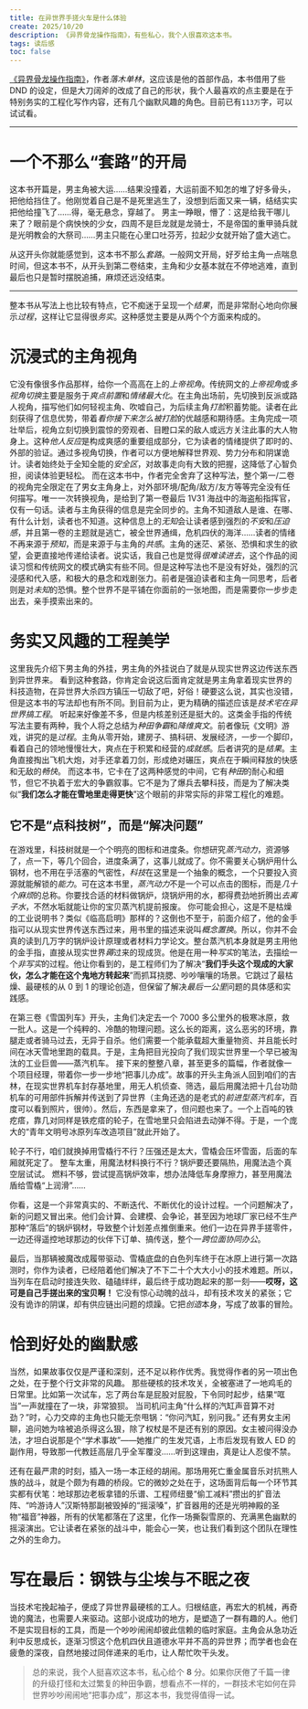 ```yaml
---
title: 在异世界手搓火车是什么体验
create: 2025/10/20
description: 《异界骨龙操作指南》，有些私心，我个人很喜欢这本书。
tags: 读后感
toc: false
---
```


[《异界骨龙操作指南》](https://www.qidian.com/book/1041067992/)，作者*落木单林*，这应该是他的首部作品，本书借用了些 DND 的设定，但是大刀阔斧的改成了自己的形状，我个人最喜欢的点主要是在于特别务实的工程化写作内容，还有几个幽默风趣的角色。目前已有`113万`字，可以试试看。

---

# 一个不那么“套路”的开局

这本书开篇是，男主角被大运……结果没撞着，大运前面不知怎的堆了好多骨头，把他给挡住了。他刚觉着自己是不是死里逃生了，没想到后面又来一辆，结结实实把他给撞飞了……得，毫无悬念，穿越了。
男主一睁眼，懵了：这是给我干哪儿来了？眼前是个病怏怏的少女，四周不是巨龙就是龙骑士，不是帝国的重甲骑兵就是光明教会的大祭司……男主只能在心里口吐芬芳，拉起少女就开始了盛大逃亡。

从这开头你就能感觉到，这本书不那么*套路*。一般网文开局，好歹给主角一点喘息时间，但这本书不，从开头到第二卷结束，主角和少女基本就在不停地逃难，直到最后也只是暂时摆脱追捕，麻烦还远没结束。

---

整本书从写法上也比较有特点，它不痴迷于呈现一个*结果*，而是非常耐心地向你展示*过程*，这样让它显得很*务实*。这种感觉主要是从两个个方面来构成的。

# 沉浸式的主角视角

它没有像很多作品那样，给你一个高高在上的*上帝视角*。传统网文的*上帝视角*或*多视角切换*主要是服务于*爽点前置*和*情绪最大化*。在主角出场前，先切换到反派或路人视角，描写他们如何轻视主角、吹嘘自己，为后续主角*打脸*积蓄势能。读者在此刻获得了信息优势，带着*看你接下来怎么被打脸*的优越感和期待感。主角完成一项壮举后，视角立刻切换到震惊的旁观者、目瞪口呆的敌人或远方关注此事的大人物身上。这种*他人反应*是构成爽感的重要组成部分，它为读者的情绪提供了即时的、外部的验证。通过多视角切换，作者可以方便地解释世界观、势力分布和阴谋诡计。读者始终处于全知全能的*安全区*，对故事走向有大致的把握，这降低了心智负担，阅读体验更轻松。
而在这本书中，作者完全舍弃了这种写法，整个第一/二卷的视角完全限定在了男女主角身上，对外部环境/配角/敌方/友方等等完全没有任何描写。唯一一次转换视角，是给到了第一卷最后 1V31 海战中的海盗船指挥官，仅有一句话。读者与主角获得的信息是完全同步的。主角不知道敌人是谁、在哪、有什么计划，读者也不知道。这种信息上的*无知*会让读者感到强烈的*不安*和*压迫感*，并且第一卷的主题就是逃亡，被全世界通缉，危机四伏的海洋……读者的情绪不再来源于*预知*，而是来源于与主角的*共感*。主角的迷茫、紧张、恐惧和求生的欲望，会更直接地传递给读者。说实话，我自己也是觉得*很难读进去*，这个作品的阅读习惯和传统网文的模式确实有些不同。但是这种写法也不是没有好处，强烈的沉浸感和代入感，和极大的悬念和戏剧张力。前者是强迫读者和主角一同思考，后者则是对*未知*的恐惧。整个世界不是平铺在你面前的一张地图，而是需要你一步步走出去，亲手摸索出来的。

# 务实又风趣的工程美学

这里我先介绍下男主角的外挂，男主角的外挂说白了就是从现实世界这边传送东西到异世界来。
看到这种套路，你肯定会说这后面肯定就是男主角拿着现实世界的科技造物，在异世界大杀四方镇压一切敌了吧，好俗！硬要这么说，其实也没错，但是这本书的写法却也有所不同。到目前为止，更为精确的描述应该是*技术宅在异世界搞工程*。
听起来好像差不多，但是内核差别还是挺大的。这类金手指的传统写法主要有两种，我个人将之总结为*种田争霸*和*降维爽文*。前者像玩《文明》游戏，讲究的是*过程*。主角从零开始，建房子、搞科研、发展经济，一步一个脚印，看着自己的领地慢慢壮大，爽点在于积累和经营的*成就感*。后者讲究的是*结果*。主角直接掏出飞机大炮，对手还拿着刀剑，形成绝对碾压，爽点在于瞬间释放的快感和无敌的*畅快*。
而这本书，它卡在了这两种感觉的中间，它有*种田*的耐心和细节，但它不执着于宏大的争霸叙事。它不是为了爆兵去攀科技，而是为了解决类似“**我们怎么才能在雪地里走得更快**”这个眼前的非常实际的非常工程化的难题。

## 它不是“点科技树”，而是“解决问题”

在游戏里，科技树就是一个个明亮的图标和进度条。你想研究*蒸汽动力*，资源够了，点一下，等几个回合，进度条满了，这事儿就成了。你不需要关心锅炉用什么钢材，也不用在乎活塞的气密性，*科技*在这里是一个抽象的概念，一个只要投入资源就能解锁的*能力*。可在这本书里，*蒸汽动力*不是一个可以点击的图标，而是*几十个麻烦*的总称。你要找合适的材料做锅炉，烧锅炉用的水，都得费劲地折腾出*去离子水*，不然水垢就能让你的宝贝蒸汽机提前报废。
你可能会担心，这是不是枯燥的工业说明书？类似《临高启明》那样的？这倒也不至于，前面介绍了，他的金手指可以从现实世界传送东西过来，用书里的描述来说叫*概念置换*。所以，你并不会真的读到几万字的锅炉设计原理或者材料力学论文。整台蒸汽机本身就是男主用他的金手指，直接从现实世界*薅*过来的现成货。他是在用一种*写实*的笔法，去描绘一个*非写实*的过程。他让你看到的，是工程师们为了解决“**我们手头这个现成的大家伙，怎么才能在这个鬼地方转起来**”而抓耳挠腮、吵吵嚷嚷的场景。它跳过了最枯燥、最硬核的从 0 到 1 的理论创造，但保留了解决*最后一公里*问题的具体感和实践感。

在第三卷《雪国列车》开头，主角们决定去一个 7000 多公里外的极寒冰原，救一批人。这是一个纯粹的、冷酷的物理问题。这么长的距离，这么恶劣的环境，靠腿走或者骑马过去，无异于自杀。他们需要一个能承载超大重量物资、并且能长时间在冰天雪地里跑的载具。于是，主角把目光投向了我们现实世界里一个早已被淘汰的工业巨兽——蒸汽机车。
接下来的整整八章，甚至更多的篇幅，作者就像一个项目经理，带着你一步一步地“把事儿办成”。故事的开头主角派人回到咱们的吉林，在现实世界机车封存基地里，用无人机侦查、筛选，最后用魔法把十几台功勋机车的可用部件拆解并传送到了异世界（主角还选的是老式的*前进型蒸汽机车*，百度可以看到照片，很帅）。然后，东西是拿来了，但问题也来了。一个上百吨的铁疙瘩，靠几对同样是铁疙瘩的轮子，在雪地里只会陷进去动弹不得。于是，一个庞大的“青年文明号冰原列车改造项目”就此开始了。

轮子不行，咱们就换掉用雪橇行不行？压强还是太大，雪橇会压坏雪面，后面的车厢就死定了。
整车太重，用魔法材料换行不行？锅炉要还要隔热，用魔法造个真空层试试。
燃料不够，尝试提高锅炉效率，想办法降低车身摩擦力，甚至用魔法盾给雪橇“上润滑”……

你看，这是一个非常真实的、不断迭代、不断优化的设计过程。一个问题解决了，新的问题又冒出来。他们会计算、会建模、会争论，甚至因为地球厂家已经不生产那种“落后”的锅炉钢材，导致整个计划差点推倒重来。他们一边在异界手搓零件，一边还得遥控地球那边的伙伴下订单、搞传送，整个一*跨位面协同办公*。

最后，当那辆被魔改成履带驱动、雪橇底盘的白色列车终于在冰原上进行第一次路测时，你作为读者，已经陪着他们解决了不下二十个大大小小的技术难题。所以，当列车在启动时接连失败、磕磕绊绊，最后终于成功跑起来的那一刻——**哎呀，这可是自己手搓出来的宝贝啊！**
它没有惊心动魄的战斗，却有技术攻关的紧张；它没有诡诈的阴谋，却有供应链出问题的烦躁。它把*创造*本身，写成了故事的冒险。

# 恰到好处的幽默感

当然，如果故事仅仅是严谨和深刻，还不足以称作优秀。我觉得作者的另一项出色之处，在于整个行文非常的风趣。
那些硬核的技术攻关，全被塞进了一地鸡毛的日常里。比如第一次试车，忘了两台车是屁股对屁股，下令同时起步，结果“哐当”一声就撞在了一块，非常狼狈。
当司机问主角“什么样的汽缸声音算不对劲？”时，心力交瘁的主角也只能无奈甩锅：“你问汽缸，别问我。”
还有男女主闲聊，追问她为啥被追杀得这么狠，除了权杖是不是还有别的原因。女主被问得没办法，才坦白说那是个“学术事故”——她推广的生发咒语，上市后发现有致人 ED 的副作用，导致那一代教廷高层几乎全军覆没……听到这理由，真是让人忍俊不禁。

还有在最严肃的时刻，插入一场一本正经的胡闹。那场用死亡重金属音乐对抗熊人族的战斗，就是个颇为有趣的桥段。它的微妙之处在于，这场面背后每一个环节其实都有伏笔：地球那边老板拿错的乐谱、工程师纽曼“偷工减料”攒出的扩音法阵、“吟游诗人”汉斯特那副被毁掉的“摇滚嗓”，扩音器用的还是光明神殿的圣物“福音”神器，所有的伏笔都落在了这里，化作一场撕裂雪原的、充满黑色幽默的摇滚演出。它让读者在紧张的战斗中，能会心一笑，也让我们看到这个团队在理性之外的生命力。

# 写在最后：钢铁与尘埃与不眠之夜

当技术宅挽起袖子，便成了异世界最硬核的工人。归根结底，再宏大的机械，再奇诡的魔法，也需要人来驱动。这部小说成功的地方，是塑造了一群有趣的人。他们不是实现目标的工具，而是一个吵吵闹闹却彼此信赖的临时家庭。主角会从急功近利中反思成长，逐渐习惯这个危机四伏且道德水平并不高的异世界；而学者也会在疲惫的深夜，自然地接过同伴递来的毛巾，让人帮忙吹干头发。

> 总的来说，我个人挺喜欢这本书，私心给个 **8** 分。如果你厌倦了千篇一律的升级打怪和太过繁复的种田争霸，想看点不一样的，一群技术宅如何在异世界吵吵闹闹地“把事办成”，那这本书，我觉得值得一试。
